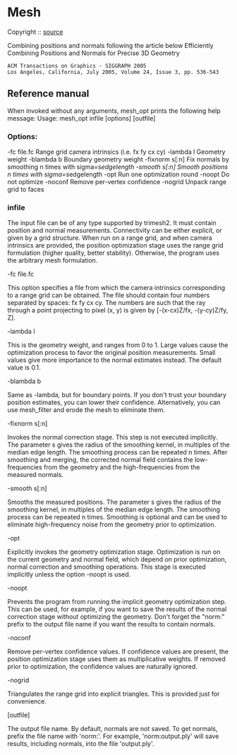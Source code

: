 # Mesh

Copyright :: [source](http://w3.impa.br/~diego/software/NehEtAl05/)

Combining positions and normals following the article below
 Efficiently Combining Positions and Normals for Precise 3D Geometry

```Nehab, D.; Rusinkiewicz, S.; Davis, J.; Ramamoorthi, R.
ACM Transactions on Graphics - SIGGRAPH 2005
Los Angeles, California, July 2005, Volume 24, Issue 3, pp. 536-543
```

## Reference manual

When invoked without any arguments, mesh_opt prints the following help message:
Usage: mesh_opt infile [options] [outfile]

### Options:

   -fc file.fc     Range grid camera intrinsics (i.e. fx fy cx cy)
   -lambda l       Geometry weight
   -blambda b      Boundary geometry weight
   -fixnorm s[:n]  Fix normals by smoothing n times with sigma=s*edgelength
   -smooth s[:n]   Smooth positions n times with sigma=s*edgelength
   -opt            Run one optimization round
   -noopt          Do not optimize
   -noconf         Remove per-vertex confidence
   -nogrid         Unpack range grid to faces

### infile

The input file can be of any type supported by trimesh2. It must contain position and normal measurements. Connectivity can be either explicit, or given by a grid structure. When run on a range grid, and when camera intrinsics are provided, the position optimization stage uses the range grid formulation (higher quality, better stability). Otherwise, the program uses the arbitrary mesh formulation.

-fc file.fc

This option specifies a file from which the camera intrinsics corresponding to a range grid can be obtained. The file should contain four numbers separated by spaces: fx fy cx cy. The numbers are such that the ray through a point projecting to pixel (x, y) is given by [-(x-cx)Z/fx, -(y-cy)Z/fy, Z].

-lambda l

This is the geometry weight, and ranges from 0 to 1. Large values cause the optimization process to favor the original position measurements. Small values give more importance to the normal estimates instead. The default value is 0.1.

-blambda b

Same as -lambda, but for boundary points. If you don't trust your boundary position estimates, you can lower their confidence. Alternatively, you can use mesh_filter and erode the mesh to eliminate them.

-fixnorm s[:n]

Invokes the normal correction stage. This step is not executed implicitly. The parameter s gives the radius of the smoothing kernel, in multiples of the median edge length. The smoothing process can be repeated n times. After smoothing and merging, the corrected normal field contains the low-frequencies from the geometry and the high-frequencies from the measured normals.

-smooth s[:n]

Smooths the measured positions. The parameter s gives the radius of the smoothing kernel, in multiples of the median edge length. The smoothing process can be repeated n times. Smoothing is optional and can be used to eliminate high-frequency noise from the geometry prior to optimization.

-opt

Explicitly invokes the geometry optimization stage. Optimization is run on the current geometry and normal field, which depend on prior optimization, normal correction and smoothing operations. This stage is executed implicitly unless the option -noopt is used.

-noopt

Prevents the program from running the implicit geometry optimization step. This can be used, for example, if you want to save the results of the normal correction stage without optimizing the geometry. Don't forget the "norm:" prefix to the output file name if you want the results to contain normals.

-noconf

Remove per-vertex confidence values. If confidence values are present, the position optimization stage uses them as multiplicative weights. If removed prior to optimization, the confidence values are naturally ignored.

-nogrid

Triangulates the range grid into explicit triangles. This is provided just for convenience.

[outfile]

The output file name. By default, normals are not saved. To get normals, prefix the file name with 'norm:'. For example, 'norm:output.ply' will save results, including normals, into the file 'output.ply'.